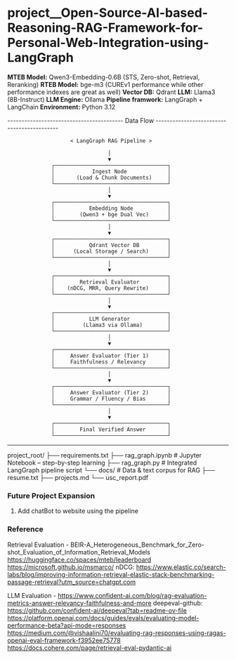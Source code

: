 # project__Open-Source-AI-based-Reasoning-RAG-Framework-for-Personal-Web-Integration-using-LangGraph

**MTEB Model:** Qwen3-Embedding-0.6B (STS, Zero-shot, Retrieval, Reranking)
**RTEB Model:** bge-m3 (CUREv1 performance while other performance indexes are great as well)
**Vector DB:** Qdrant
**LLM:** Llama3 (8B-Instruct)
**LLM Engine:** Ollama
**Pipeline framwork:** LangGraph + LangChain
**Environment:** Python 3.12

----------------------------------------- Data Flow -------------------------------------------


                        < LangGraph RAG Pipeline >

                                    │
                                    ▼
                  ┌────────────────────────────────────┐
                  │            Ingest Node             │
                  │       (Load & Chunk Documents)     │
                  └────────────────────────────────────┘
                                    │
                                    ▼
                  ┌────────────────────────────────────┐
                  │           Embedding Node           │
                  │        (Qwen3 + bge Dual Vec)      │
                  └────────────────────────────────────┘
                                    │
                                    ▼
                  ┌────────────────────────────────────┐
                  │           Qdrant Vector DB         │
                  │      (Local Storage / Search)      │
                  └────────────────────────────────────┘
                                    │
                                    ▼
                  ┌────────────────────────────────────┐
                  │        Retrieval Evaluator         │
                  │    (nDCG, MRR, Query Rewrite)      │
                  └────────────────────────────────────┘
                                    │
                                    ▼
                  ┌────────────────────────────────────┐
                  │           LLM Generator            │
                  │         (Llama3 via Ollama)        │
                  └────────────────────────────────────┘
                                    │
                                    ▼
                  ┌────────────────────────────────────┐
                  │     Answer Evaluator (Tier 1)      │
                  │     Faithfulness / Relevancy       │
                  └────────────────────────────────────┘
                                    │
                                    ▼
                  ┌────────────────────────────────────┐
                  │     Answer Evaluator (Tier 2)      │
                  │     Grammar / Fluency / Bias       │
                  └────────────────────────────────────┘
                                    │
                                    ▼
                  ┌────────────────────────────────────┐
                  │        Final Verified Answer       │
                  └────────────────────────────────────┘
                                                                    
-----------------------------------------------------------------------------------------------

project_root/
├── requirements.txt
├── rag_graph.ipynb # Jupyter Notebook – step-by-step learning
├── rag_graph.py # Integrated LangGraph pipeline script
└── docs/ # Data & text corpus for RAG
    ├── resume.txt
    ├── projects.md
    └── usc_report.pdf

### Future Project Expansion
1. Add chatBot to website using the pipeline


### Reference

Retrieval Evaluation -
BEIR-A_Heterogeneous_Benchmark_for_Zero-shot_Evaluation_of_Information_Retrieval_Models
https://huggingface.co/spaces/mteb/leaderboard
https://microsoft.github.io/msmarco/
nDCG: https://www.elastic.co/search-labs/blog/improving-information-retrieval-elastic-stack-benchmarking-passage-retrieval?utm_source=chatgpt.com

LLM Evaluation -
https://www.confident-ai.com/blog/rag-evaluation-metrics-answer-relevancy-faithfulness-and-more
deepeval-github: https://github.com/confident-ai/deepeval?tab=readme-ov-file
https://platform.openai.com/docs/guides/evals/evaluating-model-performance-beta?api-mode=responses
https://medium.com/@vishaalini70/evaluating-rag-responses-using-ragas-openai-eval-framework-f3952ee75778
https://docs.cohere.com/page/retrieval-eval-pydantic-ai